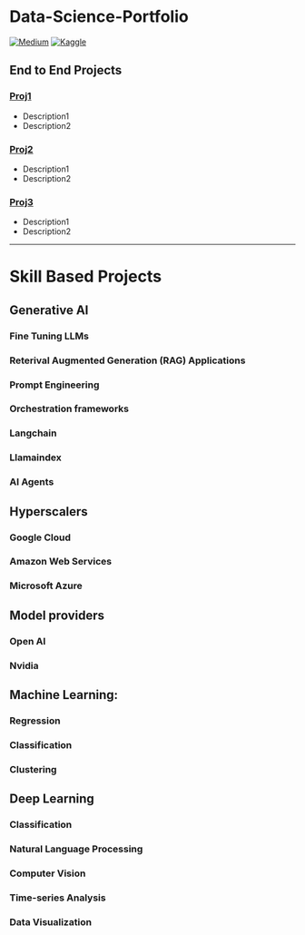 # Data-Science-Portfolio

[![Medium](https://img.shields.io/badge/Medium-12100E?style=for-the-badge&logo=medium&logoColor=white)](https://medium.com/@akshay-kamath)
[![Kaggle](https://img.shields.io/badge/Kaggle-035a7d?style=for-the-badge&logo=kaggle&logoColor=white)](https://www.kaggle.com/ak2033)

## End to End Projects ##

### [Proj1](https://github.com/akshay-kamath/Data-Science-Portfolio)
* Description1
* Description2

### [Proj2](https://github.com/akshay-kamath/Data-Science-Portfolio)
* Description1
* Description2

### [Proj3](https://github.com/akshay-kamath/Data-Science-Portfolio)
* Description1
* Description2

----
# Skill Based Projects #

## Generative AI ##

### Fine Tuning LLMs ###

### Reterival Augmented Generation (RAG) Applications ###

### Prompt Engineering ###

### Orchestration frameworks ###

### Langchain ###

### Llamaindex ###

### AI Agents ###


## Hyperscalers

### Google Cloud ###

### Amazon Web Services ###

### Microsoft Azure ###


## Model providers

### Open AI ###

### Nvidia ###



## Machine Learning:
### Regression

### Classification 

### Clustering 


## Deep Learning 

### Classification

### Natural Language Processing 

### Computer Vision 

### Time-series Analysis

### Data Visualization
